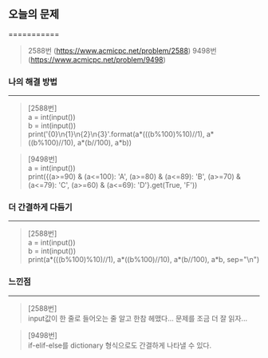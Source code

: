 ## 오늘의 문제
===========

>2588번 (https://www.acmicpc.net/problem/2588)
>9498번 (https://www.acmicpc.net/problem/9498)   
   
### 나의 해결 방법
--------------
   
>[2588번]   
>a = int(input())   
>b = int(input())   
>print('{0}\n{1}\n{2}\n{3}'.format(a*(((b%100)%10)//1), a*((b%100)//10), a*(b//100), a*b))   
   
>[9498번]   
>a = int(input())   
>print({(a>=90) & (a<=100): 'A', (a>=80) & (a<=89): 'B', (a>=70) & (a<=79): 'C', (a>=60) & (a<=69): 'D'}.get(True, 'F'))   
   
### 더 간결하게 다듬기
-----------------

>[2588번]   
>a = int(input())   
>b = int(input())   
>print(a*(((b%100)%10)//1), a*((b%100)//10), a*(b//100), a*b, sep="\n")   
   
   
### 느낀점
--------
>[2588번]   
>input값이 한 줄로 들어오는 줄 알고 한참 헤맸다... 문제를 조금 더 잘 읽자...

>[9498번]   
>if-elif-else를 dictionary 형식으로도 간결하게 나타낼 수 있다.
